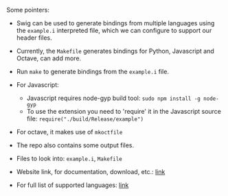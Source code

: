 Some pointers:

- Swig can be used to generate bindings from multiple languages using the `example.i` interpreted file, which we can configure to support our header files.
- Currently, the `Makefile` generates bindings for Python, Javascript and Octave, can add more.

- Run `make` to generate bindings from the `example.i` file.
- For Javascript:
    - Javascript requires node-gyp build tool: `sudo npm install -g node-gyp`
    - To use the extension you need to 'require' it in the Javascript source file: `require("./build/Release/example")`
- For octave, it makes use of `mkoctfile`
- The repo also contains some output files.
- Files to look into: `example.i`,  `Makefile`
- Website link, for documentation, download, etc.: [link](http://www.swig.org/)
- For full list of supported languages: [link](http://www.swig.org/compat.html#SupportedLanguages)
